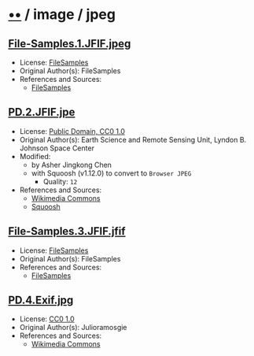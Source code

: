 # [••](../../../../README.md) / image / jpeg

## [File-Samples.1.JFIF.jpeg](../files/File-Samples.1.JFIF.jpeg)

- License: [FileSamples](./LICENSE.1.txt)
- Original Author(s): FileSamples
- References and Sources:
  - [FileSamples](https://filesamples.com/samples/image/jfif/sample1.jfif)

## [PD.2.JFIF.jpe](../files/PD.2.JFIF.jpe)

- License: [Public Domain, CC0 1.0](./LICENSE.2.txt)
- Original Author(s): Earth Science and Remote Sensing Unit, Lyndon B. Johnson Space Center
- Modified:
  - by Asher Jingkong Chen
  - with Squoosh (v1.12.0) to convert to `Browser JPEG`
    - Quality: `12`
- References and Sources:
  - [Wikimedia Commons](https://upload.wikimedia.org/wikipedia/commons/b/bb/ISS067-E-176271_-_View_of_Earth.jpg)
  - [Squoosh](https://squoosh.app/)

## [File-Samples.3.JFIF.jfif](../files/File-Samples.3.JFIF.jfif)

- License: [FileSamples](./LICENSE.1.txt)
- Original Author(s): FileSamples
- References and Sources:
  - [FileSamples](https://filesamples.com/samples/image/jpe/sample_640%C3%97426.jpe)

## [PD.4.Exif.jpg](../files/PD.4.Exif.jpg)

- License: [CC0 1.0](./LICENSE.3.txt)
- Original Author(s): Julioramosgie
- References and Sources:
  - [Wikimedia Commons](https://upload.wikimedia.org/wikipedia/commons/b/b1/%C3%81lbum_de_compila%C3%A7%C3%A3o_de_Melim.jpg)
